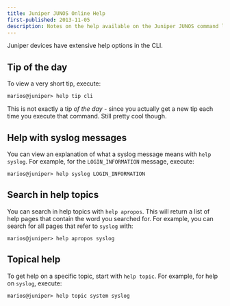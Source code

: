 ```yaml
---
title: Juniper JUNOS Online Help
first-published: 2013-11-05
description: Notes on the help available on the Juniper JUNOS command line
---
```


Juniper devices have extensive help options in the CLI.

Tip of the day
--------------

To view a very short tip, execute:

    marios@juniper> help tip cli

This is not exactly a tip *of the day* - since you actually get a new tip each time you execute that command. Still
pretty cool though. 

Help with syslog messages
-------------------------

You can view an explanation of what a syslog message means with `help syslog`. For example, for the `LOGIN_INFORMATION`
message, execute:

    marios@juniper> help syslog LOGIN_INFORMATION

Search in help topics
---------------------

You can search in help topics with `help apropos`. This will return a list of help pages that contain the word you
searched for. For example, you can search for all pages that refer to `syslog` with:

    marios@juniper> help apropos syslog

Topical help
------------

To get help on a specific topic, start with `help topic`. For example, for help on `syslog`, execute:

    marios@juniper> help topic system syslog
